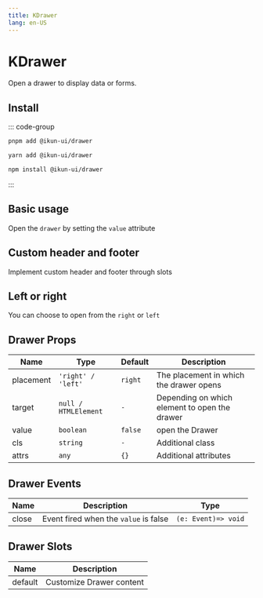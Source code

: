 ```yaml
---
title: KDrawer
lang: en-US
---
```


# KDrawer

Open a drawer to display data or forms.

## Install

::: code-group

```bash [pnpm]
pnpm add @ikun-ui/drawer
```

```bash [yarn]
yarn add @ikun-ui/drawer
```

```bash [npm]
npm install @ikun-ui/drawer
```

:::

## Basic usage

Open the `drawer` by setting the `value` attribute

<demo src="../../../../example/drawer/basic.svelte" github="Drawer"></demo>

## Custom header and footer

Implement custom header and footer through slots

<demo src="../../../../example/drawer/custom.svelte" github="Drawer"></demo>

## Left or right

You can choose to open from the `right` or `left`

<demo src="../../../../example/drawer/placement.svelte" github="Drawer"></demo>

## Drawer Props

| Name      | Type                 | Default | Description                                   |
| --------- | -------------------- | ------- | --------------------------------------------- |
| placement | `'right' / 'left'`   | `right` | The placement in which the drawer opens       |
| target    | `null / HTMLElement` | `-`     | Depending on which element to open the drawer |
| value     | `boolean`            | `false` | open the Drawer                               |
| cls       | `string`             | `-`     | Additional class                              |
| attrs     | `any`                | `{}`    | Additional attributes                         |

## Drawer Events

| Name  | Description                           | Type                |
| ----- | ------------------------------------- | ------------------- |
| close | Event fired when the `value` is false | `(e: Event)=> void` |

## Drawer Slots

| Name    | Description              |
| ------- | ------------------------ |
| default | Customize Drawer content |
